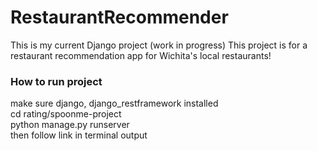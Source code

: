 # RestaurantRecommender
This is my current Django project (work in progress)
This project is for a restaurant recommendation app for Wichita's local restaurants!

### How to run project
make sure django, django_restframework installed \
cd rating/spoonme-project \
python manage.py runserver \
then follow link in terminal output
